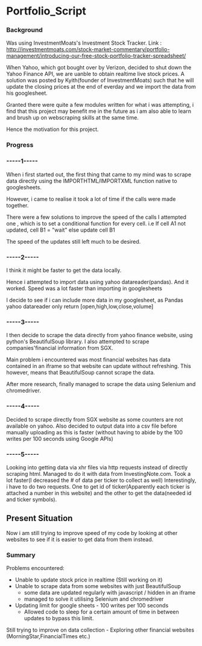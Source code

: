 # Portfolio_Script

### Background ###
Was using InvestmentMoats's Investment Stock Tracker. 
Link : http://investmentmoats.com/stock-market-commentary/portfolio-management/introducing-our-free-stock-portfolio-tracker-spreadsheet/

When Yahoo, which got bought over by Verizon, decided to shut down the Yahoo Finance API, we are uanble to obtain realtime live stock prices. A solution was posted by Kyith(founder of InvestmentMoats) such that he will update the closing prices at the end of everday and we import the data from his googlesheet.

Granted there were quite a few modules written for what i was attempting, i find that this project may benefit me in the future as i am also able to learn and brush up on webscraping skills at the same time.

Hence the motivation for this project.

### Progress ###

### -----1----- ###
When i first started out, the first thing that came to my mind was to scrape data directly using the IMPORTHTML/IMPORTXML function native to googlesheets. 

However, i came to realise it took a lot of time if the calls were made together.

There were a few solutions to improve the speed of the calls
I attempted one , which is to set a conditional function for every cell.
i.e If cell A1 not updated, cell B1 = "wait" else update cell B1

The speed of the updates still left much to be desired.

### -----2----- ###
I think it might be faster to get the data locally.

Hence i attempted to import data using yahoo datareader(pandas). 
And it worked. Speed was a lot faster than importing in googlesheets

I decide to see if i can include more data in my googlesheet, 
as Pandas yahoo datareader only return [open,high,low,close,volume]

### -----3----- ###
I then decide to scrape the data directly from yahoo finance website, using python's BeautifulSoup library.
I also attempted to scrape companies'financial information from SGX.

Main problem i encountered was most financial websites has data contained in an iframe 
so that website can update without refreshing. This however, means that BeautifulSoup cannot scrape the data.

After more research, finally managed to scrape the data using Selenium and chromedriver.

### -----4----- ###
Decided to scrape directly from SGX website as some counters are not available on yahoo. Also decided to output data into a csv file before manually uploading as this is faster (without having to abide by the 100 writes per 100 seconds using Google APIs)

### -----5----- ###
Looking into getting data via xhr files via http requests instead of directly scraping html.
Managed to do it with data from InvestingNote.com. 
Took a lot faster(I decreased the # of data per ticker to collect as well)
Interestingly, i have to do two requests. One to get id of ticker(Apparently each ticker is attached a number in this website) and the other to get the data(needed id and ticker symbols).

## Present Situation ##
Now i am still trying to improve speed of my code by looking at other websites to see if
it is easier to get data from them instead.


### Summary ###
Problems encountered:
 - Unable to update stock price in realtime (Still working on it)
 - Unable to scrape data from some websites with just BeautifulSoup
    - some data are updated regularly with javascript / hidden in an iframe 
    - managed to solve it utilising Selenium and chromedriver
 - Updating limit for google sheets - 100 writes per 100 seconds
    - Allowed code to sleep for a certain amount of time in between updates to bypass this limit.
 
 Still trying to improve on data collection
     - Exploring other financial websites (MorningStar,FinancialTimes etc.)
